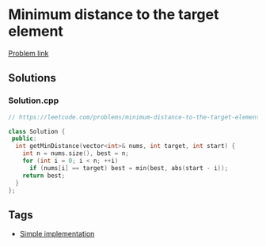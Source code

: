 # Minimum distance to the target element

[Problem link](https://leetcode.com/problems/minimum-distance-to-the-target-element)

## Solutions


### Solution.cpp
```cpp
// https://leetcode.com/problems/minimum-distance-to-the-target-element

class Solution {
 public:
  int getMinDistance(vector<int>& nums, int target, int start) {
    int n = nums.size(), best = n;
    for (int i = 0; i < n; ++i)
      if (nums[i] == target) best = min(best, abs(start - i));
    return best;
  }
};
```
## Tags

* [Simple implementation](/README.md#Simple_implementation)
